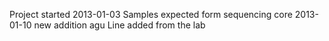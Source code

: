 Project started 2013-01-03
Samples expected form sequencing core 2013-01-10
new addition
agu
Line added from the lab


